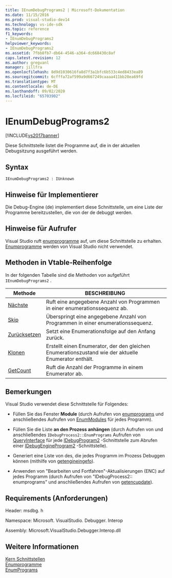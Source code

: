 ```yaml
---
title: IEnumDebugPrograms2 | Microsoft-Dokumentation
ms.date: 11/15/2016
ms.prod: visual-studio-dev14
ms.technology: vs-ide-sdk
ms.topic: reference
f1_keywords:
- IEnumDebugPrograms2
helpviewer_keywords:
- IEnumDebugPrograms2
ms.assetid: 7fbb8fb7-db64-4546-a364-dc668430c8af
caps.latest.revision: 12
ms.author: gregvanl
manager: jillfra
ms.openlocfilehash: 8d9d1030616fa8d7f3a1bfc6b533c4ed8433ea89
ms.sourcegitcommit: 6cfffa72af599a9d667249caaaa411bb28ea69fd
ms.translationtype: MT
ms.contentlocale: de-DE
ms.lasthandoff: 09/02/2020
ms.locfileid: "65703902"
---
```

# <a name="ienumdebugprograms2"></a>IEnumDebugPrograms2
[!INCLUDE[vs2017banner](../../../includes/vs2017banner.md)]

Diese Schnittstelle listet die Programme auf, die in der aktuellen Debugsitzung ausgeführt werden.  
  
## <a name="syntax"></a>Syntax  
  
```  
IEnumDebugPrograms2 : IUnknown  
```  
  
## <a name="notes-for-implementers"></a>Hinweise für Implementierer  
 Die Debug-Engine (de) implementiert diese Schnittstelle, um eine Liste der Programme bereitzustellen, die von der de debuggt werden.  
  
## <a name="notes-for-callers"></a>Hinweise für Aufrufer  
 Visual Studio ruft [enumprogramme](../../../extensibility/debugger/reference/idebugprocess2-enumprograms.md) auf, um diese Schnittstelle zu erhalten. [Enumprogramme](../../../extensibility/debugger/reference/idebugengine2-enumprograms.md) werden von Visual Studio nicht verwendet.  
  
## <a name="methods-in-vtable-order"></a>Methoden in Vtable-Reihenfolge  
 In der folgenden Tabelle sind die Methoden von aufgeführt `IEnumDebugPrograms2` .  
  
|Methode|BESCHREIBUNG|  
|------------|-----------------|  
|[Nächste](../../../extensibility/debugger/reference/ienumdebugprograms2-next.md)|Ruft eine angegebene Anzahl von Programmen in einer enumerationssequenz ab.|  
|[Skip](../../../extensibility/debugger/reference/ienumdebugprograms2-skip.md)|Überspringt eine angegebene Anzahl von Programmen in einer enumerationssequenz.|  
|[Zurücksetzen](../../../extensibility/debugger/reference/ienumdebugprograms2-reset.md)|Setzt eine Enumerationsfolge auf den Anfang zurück.|  
|[Klonen](../../../extensibility/debugger/reference/ienumdebugprograms2-clone.md)|Erstellt einen Enumerator, der den gleichen Enumerationszustand wie der aktuelle Enumerator enthält.|  
|[GetCount](../../../extensibility/debugger/reference/ienumdebugprograms2-getcount.md)|Ruft die Anzahl der Programme in einem Enumerator ab.|  
  
## <a name="remarks"></a>Bemerkungen  
 Visual Studio verwendet diese Schnittstelle für Folgendes:  
  
- Füllen Sie das Fenster **Module** (durch Aufrufen von [enumprograms](../../../extensibility/debugger/reference/idebugprocess2-enumprograms.md) und anschließendes Aufrufen von [EnumModules](../../../extensibility/debugger/reference/idebugprogram2-enummodules.md) für jedes Programm).  
  
- Füllen Sie die Liste **an den Prozess anhängen** (durch Aufrufen von und anschließendes `IDebugProcess2::EnumPrograms` Aufrufen von [QueryInterface](https://msdn.microsoft.com/library/62fce95e-aafa-4187-b50b-e6611b74c3b3) für jede [IDebugProgram2](../../../extensibility/debugger/reference/idebugprogram2.md) -Schnittstelle zum Abrufen einer [IDebugEngineProgram2](../../../extensibility/debugger/reference/idebugengineprogram2.md) -Schnittstelle).  
  
- Generiert eine Liste von des, die jedes Programm im Prozess Debuggen können (mithilfe von [getengineingefo](../../../extensibility/debugger/reference/idebugprogram2-getengineinfo.md)).  
  
- Anwenden von "Bearbeiten und Fortfahren"-Aktualisierungen (ENC) auf jedes Programm (durch Aufrufen von "IDebugProcess2:: enumprograms" und anschließendes Aufrufen von [getencupdate](../../../extensibility/debugger/reference/idebugprogram2-getencupdate.md)).  
  
## <a name="requirements"></a>Requirements (Anforderungen)  
 Header: msdbg. h  
  
 Namespace: Microsoft. VisualStudio. Debugger. Interop  
  
 Assembly: Microsoft.VisualStudio.Debugger.Interop.dll  
  
## <a name="see-also"></a>Weitere Informationen  
 [Kern Schnittstellen](../../../extensibility/debugger/reference/core-interfaces.md)   
 [Enumprogramme](../../../extensibility/debugger/reference/idebugengine2-enumprograms.md)   
 [EnumPrograms](../../../extensibility/debugger/reference/idebugprocess2-enumprograms.md)
